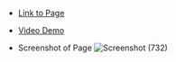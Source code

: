 - [Link to Page](https://asutoshb.github.io/grocery-store/)
- [Video Demo](https://masai-course.s3.ap-south-1.amazonaws.com/users/1117/submissions/193138/364924/db9023cd1e9f9eec4869860c442fd7de/GroceryStore.webm)

- Screenshot of Page
![Screenshot (732)](https://user-images.githubusercontent.com/86410005/133105777-8c0b78e5-ced6-4590-9df0-7b39137cf44f.png)

